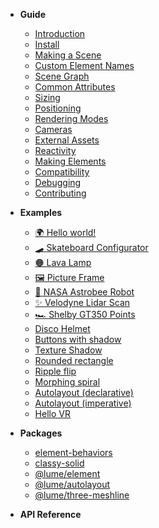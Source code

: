 - **Guide**

  - [Introduction](/)
  - [Install](/guide/install/)
  - [Making a Scene](/guide/making-a-scene)
  - [Custom Element Names](/guide/custom-element-names)
  - [Scene Graph](/guide/scene-graph/)
  - [Common Attributes](/guide/common-attributes)
  - [Sizing](/guide/sizing)
  - [Positioning](/guide/positioning/)
  - [Rendering Modes](/guide/rendering-modes)
  - [Cameras](/guide/cameras/)
  - [External Assets](/guide/external-assets/)
  - [Reactivity](/guide/reactivity)
  - [Making Elements](/guide/making-elements)
  - [Compatibility](/guide/compatibility)
  - [Debugging](/guide/debugging)
  - [Contributing](/guide/contributing)

- **Examples**

  <!-- - [Hello 3D world!](/examples/hello3d.md ':class=no-sublist') -->

  - [🌍 Hello world!](/examples/hello-world/ ':class=no-sublist')
  - [🛹 Skateboard Configurator](/examples/skateboard-configurator/ ':class=no-sublist')
  - [🟠 Lava Lamp](/examples/lava-lamp/ ':class=no-sublist')
  - [🖼️ Picture Frame](/examples/picture-frame ':class=no-sublist')
  - [🤖 NASA Astrobee Robot](/examples/nasa-astrobee-robot/ ':class=no-sublist')
  - [✨ Velodyne Lidar Scan](/examples/velodyne-lidar-scan/ ':class=no-sublist')
  - [🏎️ Shelby GT350 Points](/examples/shelby-gt350-points/ ':class=no-sublist')
  - [Disco Helmet](/examples/disco-helmet/ ':class=no-sublist')
  - [Buttons with shadow](/examples/buttons-with-shadow/ ':class=no-sublist')
  - [Texture Shadow](/examples/texture-shadow/ ':class=no-sublist')
  - [Rounded rectangle](/examples/rounded-rectangle.md ':class=no-sublist')
  - [Ripple flip](/examples/ripple-flip.md ':class=no-sublist')
  - [Morphing spiral](/examples/spiral.md ':class=no-sublist')
  - [Autolayout (declarative)](/examples/autolayout-declarative.md ':class=no-sublist')
  - [Autolayout (imperative)](/examples/autolayout-imperative.md ':class=no-sublist')
  - [Hello VR](/examples/hello-vr.md ':class=no-sublist')
    <!-- Uncomment these for testing. -->
    <!-- - [Shadow DOM](/examples/shadow-dom.md ':class=no-sublist') -->
    <!-- - [Shadow DOM](/examples/shadow-dom-2.md ':class=no-sublist') -->

- **Packages**

  - [element-behaviors](/guide/includes/lume-element-behaviors)
  - [classy-solid](/guide/includes/classy-solid)
  - [@lume/element](/guide/includes/lume-element)
  - [@lume/autolayout](/guide/layouts-with-autolayout)
  - [@lume/three-meshline](/three-meshline/)

- **API Reference**

  <!-- __API_AUTOGENERATED_BEGIN__ -->
  <!-- __API_AUTOGENERATED_END__ -->

<!-- - [Miscellaneous Notes](/notes.md) -->

